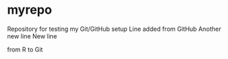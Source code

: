 # myrepo
Repository for testing my Git/GitHub setup
Line added from GitHub
Another new line
New line

from R to Git